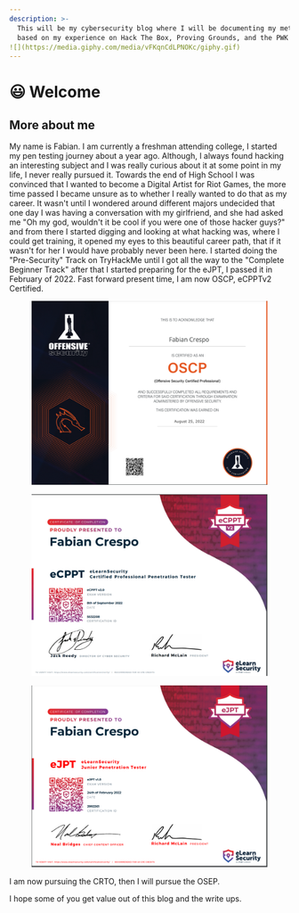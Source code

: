 ```yaml
---
description: >-
  This will be my cybersecurity blog where I will be documenting my methodology
  based on my experience on Hack The Box, Proving Grounds, and the PWK labs.
![](https://media.giphy.com/media/vFKqnCdLPNOKc/giphy.gif)
---
```


# 😃 Welcome

## More about me&#x20;

My name is Fabian. I am currently a freshman attending college, I started my pen testing journey about a year ago. Although, I always found hacking an interesting subject and I was really curious about it at some point in my life, I never really pursued it. Towards the end of High School I was convinced that I wanted to become a Digital Artist for Riot Games, the more time passed I became unsure as to whether I really wanted to do that  as my career. It wasn't until I wondered around different majors undecided that one day I was having a conversation with my girlfriend, and she had asked me "Oh my god, wouldn't it be cool if you were one of those hacker guys?" and from there I started digging and looking at what hacking was, where I could get training, it opened my eyes to this beautiful career path, that if it wasn't for her I would have probably never been here. I started doing the "Pre-Security" Track on TryHackMe until I got all the way to the "Complete Beginner Track" after that I started preparing for the eJPT, I passed it in February of 2022. Fast forward present time, I am now OSCP, eCPPTv2 Certified.&#x20;

<figure><img src=".gitbook/assets/2022-09-08_15-15.png" alt=""><figcaption></figcaption></figure>

<figure><img src=".gitbook/assets/2022-09-08_13-49.png" alt=""><figcaption></figcaption></figure>

<figure><img src=".gitbook/assets/2022-09-08_13-56.png" alt=""><figcaption></figcaption></figure>

I am now pursuing the CRTO, then I will pursue the OSEP.

I hope some of you get value out of this blog and the write ups.&#x20;
